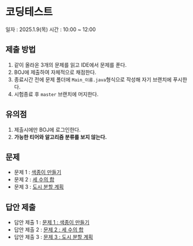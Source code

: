 # 코딩테스트

일자 : 2025.1.9(목)
시간 : 10:00 ~ 12:00

## 제출 방법

1. 같이 올라온 3개의 문제를 읽고 IDE에서 문제를 푼다.
2. BOJ에 제출하여 자체적으로 채점한다.
3. 종료시간 전에 문제 폴더에 `Main_이름.java`형식으로 작성해 자기 브랜치에 푸시한다.
4. 시험종료 후 `master` 브랜치에 머지한다.

## 유의점

1. 제출시에만 BOJ에 로그인한다.
2. **가능한 티어와 알고리즘 분류를 보지 않는다.**

## 문제

- 문제 1 : [색종이 만들기](./1_PLAN-71_boj-2630_색종이만들기/README.md)
- 문제 2 : [세 수의 합](./2_PLAN-91_boj-2295_세수의합/README.md)
- 문제 3 : [도시 분할 계획](./3_PLAN-108_boj-1647_도시분할계획/README.md)

## 답안 제출

- 답안 제출 1 : [문제 1 : 색종이 만들기](https://www.acmicpc.net/problem/2630)
- 답안 제출 2 : [문제 2 : 세 수의 합](https://www.acmicpc.net/problem/2295)
- 답안 제출 3 : [문제 3 : 도시 분할 계획](https://www.acmicpc.net/problem/1647)